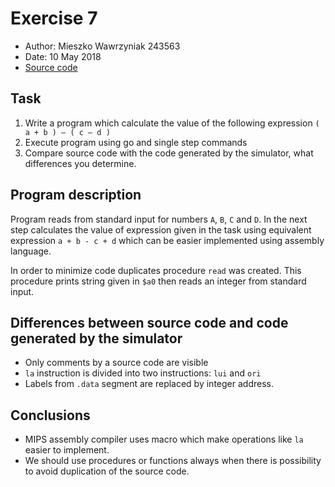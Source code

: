 # Exercise 7
- Author: Mieszko Wawrzyniak 243563
- Date: 10 May 2018
- [Source code](https://raw.githubusercontent.com/kaaboaye/ComputerArchitectureAndOrganization/master/Lab7/lab7.asm)

## Task
  1. Write a program which calculate the value of the following expression
    ```
      ( a + b ) – ( c – d )
    ```
  2. Execute program using go and single step commands
  3. Compare source code with the code generated by the simulator, what
    differences you determine.

## Program description
  Program reads from standard input for numbers `A`, `B`, `C` and `D`.
  In the next step calculates the value of expression given in the task
  using equivalent expression `a + b - c + d` which can be easier implemented
  using assembly language.

  In order to minimize code duplicates procedure `read` was created. This
  procedure prints string given in `$a0` then reads an integer from standard
  input.

## Differences between source code and code generated by the simulator
  - Only comments by a source code are visible
  - `la` instruction is divided into two instructions: `lui` and `ori`
  - Labels from `.data` segment are replaced by integer address.

## Conclusions
  - MIPS assembly compiler uses macro which make operations like `la` easier
    to implement.
  - We should use procedures or functions always when there is possibility
    to avoid duplication of the source code.
